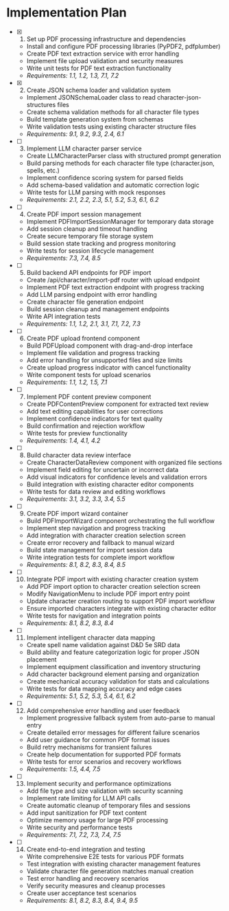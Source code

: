 # Implementation Plan

- [x] 1. Set up PDF processing infrastructure and dependencies







  - Install and configure PDF processing libraries (PyPDF2, pdfplumber)
  - Create PDF text extraction service with error handling
  - Implement file upload validation and security measures
  - Write unit tests for PDF text extraction functionality
  - _Requirements: 1.1, 1.2, 1.3, 7.1, 7.2_

- [x] 2. Create JSON schema loader and validation system





  - Implement JSONSchemaLoader class to read character-json-structures files
  - Create schema validation methods for all character file types
  - Build template generation system from schemas
  - Write validation tests using existing character structure files
  - _Requirements: 9.1, 9.2, 9.3, 2.4, 6.1_

- [ ] 3. Implement LLM character parser service
  - Create LLMCharacterParser class with structured prompt generation
  - Build parsing methods for each character file type (character.json, spells, etc.)
  - Implement confidence scoring system for parsed fields
  - Add schema-based validation and automatic correction logic
  - Write tests for LLM parsing with mock responses
  - _Requirements: 2.1, 2.2, 2.3, 5.1, 5.2, 5.3, 6.1, 6.2_

- [ ] 4. Create PDF import session management
  - Implement PDFImportSessionManager for temporary data storage
  - Add session cleanup and timeout handling
  - Create secure temporary file storage system
  - Build session state tracking and progress monitoring
  - Write tests for session lifecycle management
  - _Requirements: 7.3, 7.4, 8.5_

- [ ] 5. Build backend API endpoints for PDF import
  - Create /api/character/import-pdf router with upload endpoint
  - Implement PDF text extraction endpoint with progress tracking
  - Add LLM parsing endpoint with error handling
  - Create character file generation endpoint
  - Build session cleanup and management endpoints
  - Write API integration tests
  - _Requirements: 1.1, 1.2, 2.1, 3.1, 7.1, 7.2, 7.3_

- [ ] 6. Create PDF upload frontend component
  - Build PDFUpload component with drag-and-drop interface
  - Implement file validation and progress tracking
  - Add error handling for unsupported files and size limits
  - Create upload progress indicator with cancel functionality
  - Write component tests for upload scenarios
  - _Requirements: 1.1, 1.2, 1.5, 7.1_

- [ ] 7. Implement PDF content preview component
  - Create PDFContentPreview component for extracted text review
  - Add text editing capabilities for user corrections
  - Implement confidence indicators for text quality
  - Build confirmation and rejection workflow
  - Write tests for preview functionality
  - _Requirements: 1.4, 4.1, 4.2_

- [ ] 8. Build character data review interface
  - Create CharacterDataReview component with organized file sections
  - Implement field editing for uncertain or incorrect data
  - Add visual indicators for confidence levels and validation errors
  - Build integration with existing character editor components
  - Write tests for data review and editing workflows
  - _Requirements: 3.1, 3.2, 3.3, 3.4, 5.5_

- [ ] 9. Create PDF import wizard container
  - Build PDFImportWizard component orchestrating the full workflow
  - Implement step navigation and progress tracking
  - Add integration with character creation selection screen
  - Create error recovery and fallback to manual wizard
  - Build state management for import session data
  - Write integration tests for complete import workflow
  - _Requirements: 8.1, 8.2, 8.3, 8.4, 8.5_

- [ ] 10. Integrate PDF import with existing character creation system
  - Add PDF import option to character creation selection screen
  - Modify NavigationMenu to include PDF import entry point
  - Update character creation routing to support PDF import workflow
  - Ensure imported characters integrate with existing character editor
  - Write tests for navigation and integration points
  - _Requirements: 8.1, 8.2, 8.3, 8.4_

- [ ] 11. Implement intelligent character data mapping
  - Create spell name validation against D&D 5e SRD data
  - Build ability and feature categorization logic for proper JSON placement
  - Implement equipment classification and inventory structuring
  - Add character background element parsing and organization
  - Create mechanical accuracy validation for stats and calculations
  - Write tests for data mapping accuracy and edge cases
  - _Requirements: 5.1, 5.2, 5.3, 5.4, 6.1, 6.2_

- [ ] 12. Add comprehensive error handling and user feedback
  - Implement progressive fallback system from auto-parse to manual entry
  - Create detailed error messages for different failure scenarios
  - Add user guidance for common PDF format issues
  - Build retry mechanisms for transient failures
  - Create help documentation for supported PDF formats
  - Write tests for error scenarios and recovery workflows
  - _Requirements: 1.5, 4.4, 7.5_

- [ ] 13. Implement security and performance optimizations
  - Add file type and size validation with security scanning
  - Implement rate limiting for LLM API calls
  - Create automatic cleanup of temporary files and sessions
  - Add input sanitization for PDF text content
  - Optimize memory usage for large PDF processing
  - Write security and performance tests
  - _Requirements: 7.1, 7.2, 7.3, 7.4, 7.5_

- [ ] 14. Create end-to-end integration and testing
  - Write comprehensive E2E tests for various PDF formats
  - Test integration with existing character management features
  - Validate character file generation matches manual creation
  - Test error handling and recovery scenarios
  - Verify security measures and cleanup processes
  - Create user acceptance test scenarios
  - _Requirements: 8.1, 8.2, 8.3, 8.4, 9.4, 9.5_